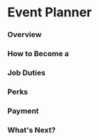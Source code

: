 # Event Planner

### Overview
### How to Become a
### Job Duties
### Perks
### Payment
### What's Next?